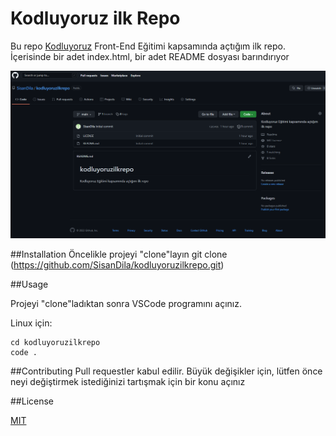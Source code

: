 # Kodluyoruz ilk Repo
Bu repo [Kodluyoruz](https://www.kodluyoruz.org) Front-End Eğitimi kapsamında açtığım ilk repo. İçerisinde bir adet index.html, bir adet README dosyası barındırıyor

![Projenin bir resmi](https://raw.githubusercontent.com/SisanDila/kodluyoruzilkrepo/main/Pic/proje.png)

##Installation
Öncelikle projeyi "clone"layın
    git clone (https://github.com/SisanDila/kodluyoruzilkrepo.git)

##Usage

Projeyi "clone"ladıktan sonra VSCode programını açınız.

Linux için:

    cd kodluyoruzilkrepo
    code . 

##Contributing
Pull requestler kabul edilir. Büyük değişikler için, lütfen önce neyi değiştirmek istediğinizi tartışmak için bir konu açınız

##License

[MIT](https://choosealicense.com/licenses/mit/) 
